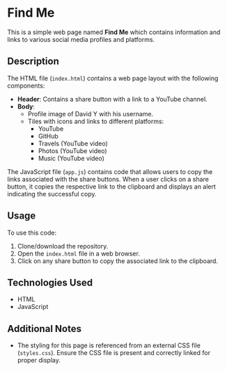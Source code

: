 # Find Me

This is a simple web page named **Find Me** which contains information and links to various social media profiles and platforms.

## Description

The HTML file (`index.html`) contains a web page layout with the following components:

- **Header**: Contains a share button with a link to a YouTube channel.
- **Body**:
  - Profile image of David Y with his username.
  - Tiles with icons and links to different platforms:
    - YouTube
    - GitHub
    - Travels (YouTube video)
    - Photos (YouTube video)
    - Music (YouTube video)

The JavaScript file (`app.js`) contains code that allows users to copy the links associated with the share buttons. When a user clicks on a share button, it copies the respective link to the clipboard and displays an alert indicating the successful copy.

## Usage

To use this code:

1. Clone/download the repository.
2. Open the `index.html` file in a web browser.
3. Click on any share button to copy the associated link to the clipboard.

## Technologies Used

- HTML
- JavaScript

## Additional Notes

- The styling for this page is referenced from an external CSS file (`styles.css`). Ensure the CSS file is present and correctly linked for proper display.
